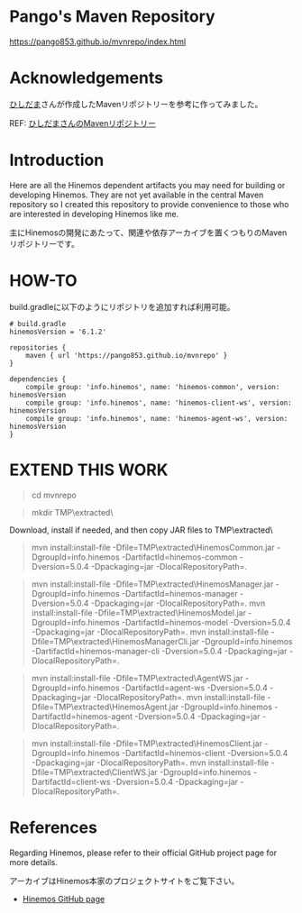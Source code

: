 # Pango's Maven Repository

https://pango853.github.io/mvnrepo/index.html


# Acknowledgements
[ひしだま](http://www.ne.jp/asahi/hishidama/home/tech/index.html)さんが作成したMavenリポジトリーを参考に作ってみました。

REF: [ひしだまさんのMavenリポジトリー](http://hishidama.github.io/mvnrepository/)


# Introduction
Here are all the Hinemos dependent artifacts you may need for building or developing Hinemos.
They are not yet available in the central Maven repository so I created this repository to provide convenience to those who are interested in developing Hinemos like me.

主にHinemosの開発にあたって、関連や依存アーカイブを置くつもりのMavenリポジトリーです。


# HOW-TO
build.gradleに以下のようにリポジトリを追加すれば利用可能。

	# build.gradle
	hinemosVersion = '6.1.2'

	repositories {
		maven { url 'https://pango853.github.io/mvnrepo' }
	}
	
	dependencies {
		compile group: 'info.hinemos', name: 'hinemos-common', version: hinemosVersion
		compile group: 'info.hinemos', name: 'hinemos-client-ws', version: hinemosVersion
		compile group: 'info.hinemos', name: 'hinemos-agent-ws', version: hinemosVersion
	}


# EXTEND THIS WORK

> cd mvnrepo

> mkdir TMP\extracted\

Download, install if needed, and then copy JAR files to TMP\extracted\

> mvn install:install-file -Dfile=TMP\extracted\HinemosCommon.jar -DgroupId=info.hinemos -DartifactId=hinemos-common -Dversion=5.0.4 -Dpackaging=jar -DlocalRepositoryPath=.

> mvn install:install-file -Dfile=TMP\extracted\HinemosManager.jar -DgroupId=info.hinemos -DartifactId=hinemos-manager -Dversion=5.0.4 -Dpackaging=jar -DlocalRepositoryPath=.
> mvn install:install-file -Dfile=TMP\extracted\HinemosModel.jar -DgroupId=info.hinemos -DartifactId=hinemos-model -Dversion=5.0.4 -Dpackaging=jar -DlocalRepositoryPath=.
> mvn install:install-file -Dfile=TMP\extracted\HinemosManagerCli.jar -DgroupId=info.hinemos -DartifactId=hinemos-manager-cli -Dversion=5.0.4 -Dpackaging=jar -DlocalRepositoryPath=.

> mvn install:install-file -Dfile=TMP\extracted\AgentWS.jar -DgroupId=info.hinemos -DartifactId=agent-ws -Dversion=5.0.4 -Dpackaging=jar -DlocalRepositoryPath=.
> mvn install:install-file -Dfile=TMP\extracted\HinemosAgent.jar -DgroupId=info.hinemos -DartifactId=hinemos-agent -Dversion=5.0.4 -Dpackaging=jar -DlocalRepositoryPath=.

> mvn install:install-file -Dfile=TMP\extracted\HinemosClient.jar -DgroupId=info.hinemos -DartifactId=hinemos-client -Dversion=5.0.4 -Dpackaging=jar -DlocalRepositoryPath=.
> mvn install:install-file -Dfile=TMP\extracted\ClientWS.jar -DgroupId=info.hinemos -DartifactId=client-ws -Dversion=5.0.4 -Dpackaging=jar -DlocalRepositoryPath=.



# References
Regarding Hinemos, please refer to their official GitHub project page for more details.

アーカイブはHinemos本家のプロジェクトサイトをご覧下さい。

* [Hinemos GitHub page](https://github.com/hinemos/hinemos)
